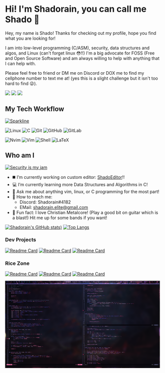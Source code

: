 # Hi! I'm Shadorain, you can call me Shado 🤘

Hey, my name is Shado! Thanks for checking out my profile, hope you find what you are looking for!

I am into low-level programming (C/ASM), security, data structures and algos, and Linux (can't forget linux 😳!!)
I'm a big advocate for FOSS (Free and Open Source Software) and am always willing to help with anything that I can help with.

Please feel free to friend or DM me on Discord or DOX me to find my cellphone number to text me at! (yes this is a slight challenge but it isn't too hard to find 😜).

[![](https://img.shields.io/badge/-@Shadorain-%231DA1F2?style=flat-square&logo=stackoverflow&logoColor=ffffff&labelColor=ff79c6&color=8677d9)](https://stackoverflow.com/users/13722108/shadorain)
[![](https://img.shields.io/badge/-@Shadorain-%23181717?style=flat-square&logo=github)](https://github.com/Shadorain)
[![](https://img.shields.io/website?color=0ab9e6&style=flat-square&up_message=Shadorain.github.io&url=https%3A%2F%2Fxlbd.me&labelColor=ff79c6)](https://Shadorain.github.io)

## My Tech Workflow
[![Sparkline](https://stars.medv.io/Naereen/badges.svg)](https://stars.medv.io/Shadorain/badges)

![Linux](https://img.shields.io/badge/-Linux-FCA121?style=flat-square&logo=linux&labelColor=6272a4&color=6272a4&logoColor=ffffff)
![C](https://img.shields.io/badge/-lang-00599C?style=flat-square&language=c&logo=C)
![Git](https://img.shields.io/badge/-Git-black?style=flat-square&logo=git)
![GitHub](https://img.shields.io/badge/-GitHub-181717?style=flat-square&logo=github)
![GitLab](https://img.shields.io/badge/-GitLab-FCA121?style=flat-square&logo=gitlab&labelColor=8677d9&color=8677d9)

![Nvim](https://img.shields.io/badge/-Neovim-FCA121?style=flat-square&logo=neovim&logoColor=ffffff&labelColor=6272a4&color=6272a4)
![Vim](https://img.shields.io/badge/-Vim-FCA121?style=flat-square&logo=vim&logoColor=ffffff&labelColor=ff79c6&color=ff79c6)
![Shell](https://img.shields.io/badge/-Zsh-FCA121?style=flat-square&logo=PowerShell&logoColor=ffffff&labelColor=&color=8677d9)
![LaTeX](https://img.shields.io/badge/-LaTeX-008080?style=flat-square&logo=LaTeX&logoColor=white")

## Who am I
[![Security is my jam](https://img.shields.io/badge/My%20jam-security-critical?style=flat-square&logo=electron&logoColor=white&labelColor=6272a4&color=8677d9)](https://shadorain.github.io/blog/Security/)
- ◼️ I’m currently working on custom editor: [ShadoEditor](https://github.com/Shadorain/ShadoEditor)!!
- 💻 I’m currently learning more Data Structures and Algorithms in C!
- 💬 Ask me about anything vim, linux, or C programming for the most part!
- 📱 How to reach me: 
  - Discord: Shadorain#4182
  - EMail: shadorain.elite@gmail.com
- 🎸 Fun fact: I love Christian Metalcore! (Play a good bit on guitar which is a blast!) Hit me up for some bands if you want!

[![Shadorain's GitHub stats](https://github-readme-stats.vercel.app/api?username=Shadorain&count_private=true&show_icons=truetrue&text_color=dfb7e8&icon_color=8677d9&theme=dracula))](https://github.com/Shadorain) [![Top Langs](https://github-readme-stats.vercel.app/api/top-langs/?username=Shadorain&show_icons=truetrue&text_color=dfb7e8&icon_color=8677d9&&theme=dracula&hide=css,html,shell,js,roff)](https://github.com/Shadorain)

### Dev Projects
[![Readme Card](https://github-readme-stats.vercel.app/api/pin/?username=Shadorain&repo=ShadoShell&show_owner=true&show_icons=truetrue&text_color=dfb7e8&icon_color=ff7ab2&theme=tokyonight)](https://github.com/Shadorain/ShadoShell) [![Readme Card](https://github-readme-stats.vercel.app/api/pin/?username=Shadorain&repo=ShadoEditor&show_owner=true&show_icons=truetrue&text_color=dfb7e8&icon_color=ff7ab2&theme=tokyonight)](https://github.com/Shadorain/ShadoEditor) [![Readme Card](https://github-readme-stats.vercel.app/api/pin/?username=Shadorain&repo=Shadonix&show_owner=true&show_icons=truetrue&text_color=dfb7e8&icon_color=ff7ab2&theme=tokyonight)](https://github.com/Shadorain/Shadonix)

### Rice Zone
[![Readme Card](https://github-readme-stats.vercel.app/api/pin/?username=Shadorain&repo=shadotheme&show_owner=true&show_icons=truetrue&text_color=dfb7e8&icon_color=ff7ab2&theme=tokyonight)](https://github.com/Shadorain/shadotheme) [![Readme Card](https://github-readme-stats.vercel.app/api/pin/?username=Shadorain&repo=shadovim&show_owner=true&show_icons=truetrue&text_color=dfb7e8&icon_color=ff7ab2&theme=tokyonight)](https://github.com/Shadorain/shadovim) [![Readme Card](https://github-readme-stats.vercel.app/api/pin/?username=Shadorain&repo=shadobar-2&show_owner=true&show_icons=truetrue&text_color=dfb7e8&icon_color=ff7ab2&theme=tokyonight)](https://github.com/Shadorain/shadobar-2)

![Rice Screenshot](pics/rice.png)
